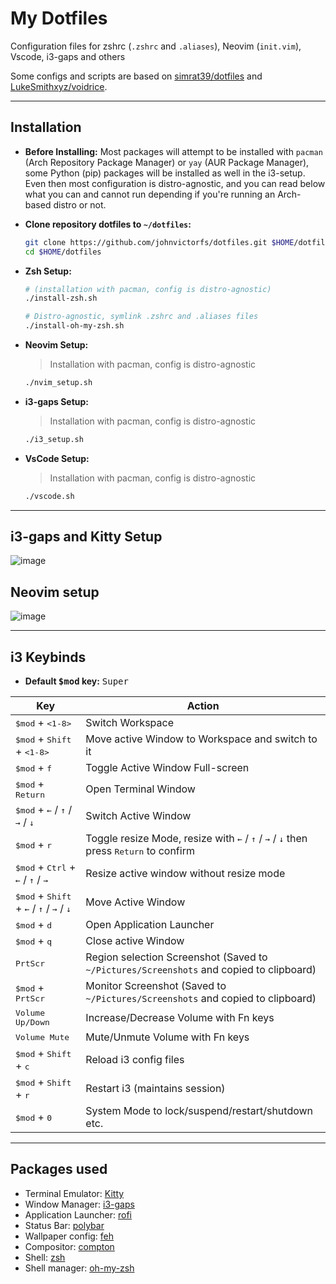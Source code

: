 # My Dotfiles

Configuration files for zshrc (`.zshrc` and `.aliases`), Neovim (`init.vim`), Vscode, i3-gaps and others

Some configs and scripts are based on [simrat39/dotfiles](https://github.com/simrat39/dotfiles) and [LukeSmithxyz/voidrice](https://github.com/LukeSmithxyz/voidrice).

---

## Installation

- **Before Installing:** Most packages will attempt to be installed with `pacman` (Arch Repository Package Manager) or `yay` (AUR Package Manager), some Python (pip) packages will be installed as well in the i3-setup. Even then most configuration is distro-agnostic, and you can read below what you can and cannot run depending if you're running an Arch-based distro or not.


- **Clone repository dotfiles to `~/dotfiles`:**
  ```bash
  git clone https://github.com/johnvictorfs/dotfiles.git $HOME/dotfiles
  cd $HOME/dotfiles
  ```

- **Zsh Setup:**
  ```bash
  # (installation with pacman, config is distro-agnostic)
  ./install-zsh.sh

  # Distro-agnostic, symlink .zshrc and .aliases files
  ./install-oh-my-zsh.sh
  ```

- **Neovim Setup:**
  > Installation with pacman, config is distro-agnostic

  ```bash
  ./nvim_setup.sh
  ```

- **i3-gaps Setup:**
  > Installation with pacman, config is distro-agnostic

  ```bash
  ./i3_setup.sh
  ```

- **VsCode Setup:**
  > Installation with pacman, config is distro-agnostic

  ```bash
  ./vscode.sh
  ```

---

## i3-gaps and Kitty Setup

![image](https://user-images.githubusercontent.com/37747572/75616616-f464e700-5b31-11ea-90ea-5a0bc8199b72.png)

## Neovim setup

![image](https://user-images.githubusercontent.com/37747572/75616637-473e9e80-5b32-11ea-989b-75176f07ffeb.png)

---

## i3 Keybinds

- **Default <kbd>$mod</kbd> key:** <kbd>Super</kbd>

| Key | Action |
|-----|--------|
| <kbd>$mod</kbd> + <kbd><1-8></kbd> | Switch Workspace |
| <kbd>$mod</kbd> + <kbd>Shift</kbd> + <kbd><1-8></kbd> | Move active Window to Workspace and switch to it |
| <kbd>$mod</kbd> + <kbd>f</kbd> | Toggle Active Window Full-screen |
| <kbd>$mod</kbd> + <kbd>Return</kbd> | Open Terminal Window |
| <kbd>$mod</kbd> + <kbd>&larr;</kbd> / <kbd>&uarr;</kbd> / <kbd>&rarr;</kbd> / <kbd>&darr;</kbd> | Switch Active Window |
| <kbd>$mod</kbd> + <kbd>r</kbd> | Toggle resize Mode, resize with <kbd>&larr;</kbd> / <kbd>&uarr;</kbd> / <kbd>&rarr;</kbd> / <kbd>&darr;</kbd> then press <kbd>Return</kbd> to confirm |
| <kbd>$mod</kbd> + <kbd>Ctrl</kbd> + <kbd>&larr;</kbd> / <kbd>&uarr;</kbd> / <kbd>&rarr;</kbd> | Resize active window without resize mode |
| <kbd>$mod</kbd> + <kbd>Shift</kbd> + <kbd>&larr;</kbd> / <kbd>&uarr;</kbd> / <kbd>&rarr;</kbd> / <kbd>&darr;</kbd> | Move Active Window |
| <kbd>$mod</kbd> + <kbd>d</kbd> | Open Application Launcher |
| <kbd>$mod</kbd> + <kbd>q</kbd> | Close active Window |
| <kbd>PrtScr</kbd> | Region selection Screenshot (Saved to `~/Pictures/Screenshots` and copied to clipboard) |
| <kbd>$mod</kbd> + <kbd>PrtScr</kbd> | Monitor Screenshot (Saved to `~/Pictures/Screenshots` and copied to clipboard) |
| <kbd>Volume Up/Down</kbd> | Increase/Decrease Volume with Fn keys |
| <kbd>Volume Mute</kbd> | Mute/Unmute Volume with Fn keys |
| <kbd>$mod</kbd> + <kbd>Shift</kbd> + <kbd>c</kbd> | Reload i3 config files |
| <kbd>$mod</kbd> + <kbd>Shift</kbd> + <kbd>r</kbd> | Restart i3 (maintains session) |
| <kbd>$mod</kbd> + <kbd>0</kbd> | System Mode to lock/suspend/restart/shutdown etc. |

---

## Packages used

- Terminal Emulator: [Kitty](https://github.com/kovidgoyal/kitty)
- Window Manager: [i3-gaps](https://github.com/Airblader/i3)
- Application Launcher: [rofi](https://github.com/davatorium/rofi)
- Status Bar: [polybar](https://github.com/polybar/polybar)
- Wallpaper config: [feh](https://github.com/derf/feh)
- Compositor: [compton](https://github.com/tryone144/compton)
- Shell: [zsh](https://www.zsh.org/)
- Shell manager: [oh-my-zsh](https://github.com/ohmyzsh/ohmyzsh)

